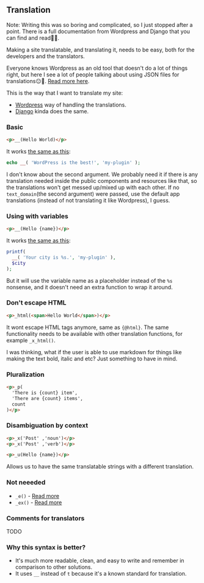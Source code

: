 ## Translation

Note: Writing this was so boring and complicated, so I just stopped after a point. There is a full documentation from Wordpress and Django that you can find and read🤷‍♂️.

Making a site translatable, and translating it, needs to be easy, both for the developers and the translators.

Everyone knows Wordpress as an old tool that doesn't do a lot of things right, but here I see a lot of people talking about using JSON files for translations😐🔫. [Read more here](https://github.com/sveltejs/kit/issues/1274#issuecomment-1138024049).

This is the way that I want to translate my site:
- <a href="https://developer.wordpress.org/plugins/internationalization/how-to-internationalize-your-plugin" target="_blank">Wordpress</a> way of handling the translations.
- <a href="https://docs.djangoproject.com/en/4.0/topics/i18n/translation" target="_blank">Django</a> kinda does the same.

### Basic

```HTML
<p>__(Hello World)</p>
```

It works <a href="https://developer.wordpress.org/plugins/internationalization/how-to-internationalize-your-plugin/#basic-strings" target="_blank">the same as this</a>:

```PHP
echo __( 'WordPress is the best!', 'my-plugin' );
```

I don't know about the second argument. We probably need it if there is any translation needed inside the public components and resources like that, so the translations won't get messed up/mixed up with each other. If no `text_domain`(the second argument) were passed, use the default app translations (instead of not translating it like Wordpress), I guess.

### Using with variables

```HTML
<p>__(Hello {name})</p>
```

It works <a href="https://developer.wordpress.org/plugins/internationalization/how-to-internationalize-your-plugin/#variables" target="_blank">the same as this</a>:

```PHP
printf(
  __( 'Your city is %s.', 'my-plugin' ),
  $city
);
```

But it will use the variable name as a placeholder instead of the `%s` nonsense, and it doesn't need an extra function to wrap it around.

### Don't escape HTML

```HTML
<p>_html(<span>Hello World</span>)</p>
```

It wont escape HTML tags anymore, same as `{@html}`. The same functionality needs to be available with other translation functions, for example `_x_html()`.

I was thinking, what if the user is able to use markdown for things like making the text bold, italic and etc? Just something to have in mind.

### Pluralization

```HTML
<p>_p(
  'There is {count} item',
  'There are {count} items',
  count
)</p>
```

### Disambiguation by context

```HTML
<p>_x('Post' ,'noun')</p>
<p>_x('Post' ,'verb')</p>
```

```HTML
<p>_u(Hello {name})</p>
```

Allows us to have the same translatable strings with a different translation.

### Not neeeded

- `_e()` - [Read more](https://developer.wordpress.org/reference/functions/_e)
- `_ex()` - [Read more](https://developer.wordpress.org/reference/functions/_ex)

### Comments for translators

TODO

### Why this syntax is better?

- It's much more readable, clean, and easy to write and remember in comparison to other solutions.
- It uses `__` instead of `t` because it's a known standard for translation.
